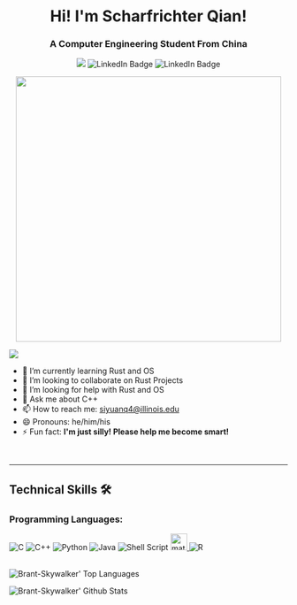 <h1 align="center"> Hi! I'm Scharfrichter Qian! </h1>
<h3 align="center">A Computer Engineering Student From China</h3>
<div id="badges"  align="center">
    
    
![](https://komarev.com/ghpvc/?username=Brant-Skywalker)
    <img src="https://img.shields.io/github/followers/Brant-Skywalker?label=Follow" alt="LinkedIn Badge"/>
    <img src="https://img.shields.io/github/stars/Brant-Skywalker?affiliations=OWNER%2CCOLLABORATOR" alt="LinkedIn Badge"/>
    
  </div>

<div id="header" align="center">
    <a href="yhttps://github.com/Brant-Skywalker/">
  <img src="https://developers.giphy.com/branch/master/static/api-512d36c09662682717108a38bbb5c57d.gif" width="480"/>
       </a>
</div>


<img src="https://user-images.githubusercontent.com/73097560/115834477-dbab4500-a447-11eb-908a-139a6edaec5c.gif"></p>

- 🌱 I’m currently learning Rust and OS
- 👯 I’m looking to collaborate on Rust Projects
- 🤔 I’m looking for help with Rust and OS
- 💬 Ask me about C++
- 📫 How to reach me: siyuanq4@illinois.edu
- 😄 Pronouns: he/him/his
- ⚡ Fun fact: **I'm just silly! Please help me become smart!**

<br>
<hr/>
<h2> Technical Skills 🛠 </h2>

<h3 align="left">Programming Languages:</h3>

![C](https://img.shields.io/badge/-C-000?&logo=C)
![C++](https://img.shields.io/badge/-C++-00599C?style=flat-square&logo=c)
![Python](https://img.shields.io/badge/Python-FFD43B?style=for-the-badge&logo=python&logoColor=blue)
![Java](https://img.shields.io/badge/-java-E34A86?style=flat-square&logo=java)
![Shell Script](https://img.shields.io/badge/shell_script-%23121011.svg?style=for-the-badge&logo=gnu-bash&logoColor=white)
<a href="https://www.mathworks.com/" target="_blank"> <img src="https://upload.wikimedia.org/wikipedia/commons/2/21/Matlab_Logo.png" alt="matlab" width="30" height="30"/> </a>
![R](https://img.shields.io/badge/r-%23276DC3.svg?style=for-the-badge&logo=r&logoColor=white)

 <br/>
  <img alt="Brant-Skywalker' Top Languages" src="https://github-readme-stats.vercel.app/api/top-langs/?username=Brant-Skywalker&langs_count=10&count_private=true&layout=compact&theme=react&hide_border=true&bg_color=0D1117&hide=" /></a> 


<img alt="Brant-Skywalker' Github Stats" src="https://github-readme-stats.vercel.app/api?username=Brant-Skywalker&show_icons=true&count_private=true&theme=react&hide_border=true&bg_color=0D1117" /></a>
